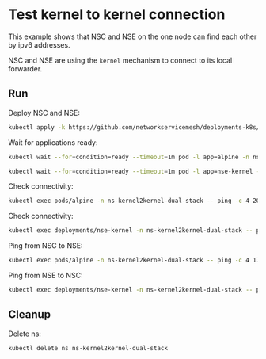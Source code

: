 # Test kernel to kernel connection


This example shows that NSC and NSE on the one node can find each other by ipv6 addresses.

NSC and NSE are using the `kernel` mechanism to connect to its local forwarder.

## Run

Deploy NSC and NSE:
```bash
kubectl apply -k https://github.com/networkservicemesh/deployments-k8s/examples/features/dual-stack/Kernel2Kernel_dual_stack?ref=13f7254505359ef682c2a7418e109c0880933858
```

Wait for applications ready:
```bash
kubectl wait --for=condition=ready --timeout=1m pod -l app=alpine -n ns-kernel2kernel-dual-stack
```
```bash
kubectl wait --for=condition=ready --timeout=1m pod -l app=nse-kernel -n ns-kernel2kernel-dual-stack
```

Check connectivity:
```bash
kubectl exec pods/alpine -n ns-kernel2kernel-dual-stack -- ping -c 4 2001:db8::
```

Check connectivity:
```bash
kubectl exec deployments/nse-kernel -n ns-kernel2kernel-dual-stack -- ping -c 4 2001:db8::1
```

Ping from NSC to NSE:
```bash
kubectl exec pods/alpine -n ns-kernel2kernel-dual-stack -- ping -c 4 172.16.1.100
```

Ping from NSE to NSC:
```bash
kubectl exec deployments/nse-kernel -n ns-kernel2kernel-dual-stack -- ping -c 4 172.16.1.101
```

## Cleanup

Delete ns:
```bash
kubectl delete ns ns-kernel2kernel-dual-stack
```

